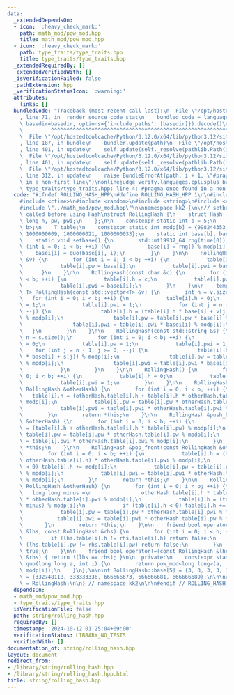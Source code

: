 ```yaml
---
data:
  _extendedDependsOn:
  - icon: ':heavy_check_mark:'
    path: math_mod/pow_mod.hpp
    title: math_mod/pow_mod.hpp
  - icon: ':heavy_check_mark:'
    path: type_traits/type_traits.hpp
    title: type_traits/type_traits.hpp
  _extendedRequiredBy: []
  _extendedVerifiedWith: []
  _isVerificationFailed: false
  _pathExtension: hpp
  _verificationStatusIcon: ':warning:'
  attributes:
    links: []
  bundledCode: "Traceback (most recent call last):\n  File \"/opt/hostedtoolcache/Python/3.12.0/x64/lib/python3.12/site-packages/onlinejudge_verify/documentation/build.py\"\
    , line 71, in _render_source_code_stat\n    bundled_code = language.bundle(stat.path,\
    \ basedir=basedir, options={'include_paths': [basedir]}).decode()\n          \
    \         ^^^^^^^^^^^^^^^^^^^^^^^^^^^^^^^^^^^^^^^^^^^^^^^^^^^^^^^^^^^^^^^^^^^^^^^^^^^^^^^^^\n\
    \  File \"/opt/hostedtoolcache/Python/3.12.0/x64/lib/python3.12/site-packages/onlinejudge_verify/languages/cplusplus.py\"\
    , line 187, in bundle\n    bundler.update(path)\n  File \"/opt/hostedtoolcache/Python/3.12.0/x64/lib/python3.12/site-packages/onlinejudge_verify/languages/cplusplus_bundle.py\"\
    , line 401, in update\n    self.update(self._resolve(pathlib.Path(included), included_from=path))\n\
    \  File \"/opt/hostedtoolcache/Python/3.12.0/x64/lib/python3.12/site-packages/onlinejudge_verify/languages/cplusplus_bundle.py\"\
    , line 401, in update\n    self.update(self._resolve(pathlib.Path(included), included_from=path))\n\
    \  File \"/opt/hostedtoolcache/Python/3.12.0/x64/lib/python3.12/site-packages/onlinejudge_verify/languages/cplusplus_bundle.py\"\
    , line 312, in update\n    raise BundleErrorAt(path, i + 1, \"#pragma once found\
    \ in a non-first line\")\nonlinejudge_verify.languages.cplusplus_bundle.BundleErrorAt:\
    \ type_traits/type_traits.hpp: line 4: #pragma once found in a non-first line\n"
  code: "#ifndef ROLLING_HASH_HPP\n#define ROLLING_HASH_HPP 1\n\n#include <array>\n\
    #include <ctime>\n#include <random>\n#include <string>\n#include <vector>\n\n\
    #include \"../math_mod/pow_mod.hpp\"\n\nnamespace kk2 {\n\n// setbase() must be\
    \ called before using Hash\nstruct RollingHash {\n    struct Hash {\n        long\
    \ long h, pw, pwi;\n    };\n\n    constexpr static int b = 5;\n    using T = std::array<Hash,\
    \ b>;\n    T table;\n    constexpr static int modp[b] = {998244353, 1000000007,\
    \ 1000000009, 1000000021, 1000000033};\n    static int base[b], basei[b];\n\n\
    \    static void setbase() {\n        std::mt19937_64 rng(time(0));\n        for\
    \ (int i = 0; i < b; ++i) {\n            base[i] = rng() % modp[i];\n        \
    \    basei[i] = quo(base[i], i);\n        }\n    }\n\n    RollingHash(const int\
    \ &v) {\n        for (int i = 0; i < b; ++i) {\n            table[i].h = v % modp[i];\n\
    \            table[i].pw = base[i];\n            table[i].pwi = basei[i];\n  \
    \      }\n    }\n\n    RollingHash(const char &c) {\n        for (int i = 0; i\
    \ < b; ++i) {\n            table[i].h = c;\n            table[i].pw = base[i];\n\
    \            table[i].pwi = basei[i];\n        }\n    }\n\n    template <class\
    \ T> RollingHash(const std::vector<T> &v) {\n        int n = v.size();\n     \
    \   for (int i = 0; i < b; ++i) {\n            table[i].h = 0;\n            table[i].pw\
    \ = 1;\n            table[i].pwi = 1;\n            for (int j = n - 1; j >= 0;\
    \ --j) {\n                table[i].h = (table[i].h * base[i] + v[j] % modp[i])\
    \ % modp[i];\n                table[i].pw = table[i].pw * base[i] % modp[i];\n\
    \                table[i].pwi = table[i].pwi * basei[i] % modp[i];\n         \
    \   }\n        }\n    }\n\n    RollingHash(const std::string &s) {\n        int\
    \ n = s.size();\n        for (int i = 0; i < b; ++i) {\n            table[i].h\
    \ = 0;\n            table[i].pw = 1;\n            table[i].pwi = 1;\n        \
    \    for (int j = n - 1; j >= 0; --j) {\n                table[i].h = (table[i].h\
    \ * base[i] + s[j]) % modp[i];\n                table[i].pw = table[i].pw * base[i]\
    \ % modp[i];\n                table[i].pwi = table[i].pwi * basei[i] % modp[i];\n\
    \            }\n        }\n    }\n\n    RollingHash() {\n        for (int i =\
    \ 0; i < b; ++i) {\n            table[i].h = 0;\n            table[i].pw = 1;\n\
    \            table[i].pwi = 1;\n        }\n    }\n\n    RollingHash &push_front(const\
    \ RollingHash &otherHash) {\n        for (int i = 0; i < b; ++i) {\n         \
    \   table[i].h = (otherHash.table[i].h + table[i].h * otherHash.table[i].pw) %\
    \ modp[i];\n            table[i].pw = table[i].pw * otherHash.table[i].pw % modp[i];\n\
    \            table[i].pwi = table[i].pwi * otherHash.table[i].pwi % modp[i];\n\
    \        }\n        return *this;\n    }\n\n    RollingHash &push_back(const RollingHash\
    \ &otherHash) {\n        for (int i = 0; i < b; ++i) {\n            table[i].h\
    \ = (table[i].h + otherHash.table[i].h * table[i].pw) % modp[i];\n           \
    \ table[i].pw = table[i].pw * otherHash.table[i].pw % modp[i];\n            table[i].pwi\
    \ = table[i].pwi * otherHash.table[i].pwi % modp[i];\n        }\n        return\
    \ *this;\n    }\n\n    RollingHash &pop_front(const RollingHash &otherHash) {\n\
    \        for (int i = 0; i < b; ++i) {\n            table[i].h = (table[i].h -\
    \ otherHash.table[i].h) * otherHash.table[i].pwi % modp[i];\n            if (table[i].h\
    \ < 0) table[i].h += modp[i];\n            table[i].pw = table[i].pw * otherHash.table[i].pwi\
    \ % modp[i];\n            table[i].pwi = table[i].pwi * otherHash.table[i].pw\
    \ % modp[i];\n        }\n        return *this;\n    }\n\n    RollingHash &pop_back(const\
    \ RollingHash &otherHash) {\n        for (int i = 0; i < b; ++i) {\n         \
    \   long long minus =\n                otherHash.table[i].h * table[i].pw % modp[i]\
    \ * otherHash.table[i].pwi % modp[i];\n            table[i].h = (table[i].h -\
    \ minus) % modp[i];\n            if (table[i].h < 0) table[i].h += modp[i];\n\
    \            table[i].pw = table[i].pw * otherHash.table[i].pwi % modp[i];\n \
    \           table[i].pwi = table[i].pwi * otherHash.table[i].pw % modp[i];\n \
    \       }\n        return *this;\n    }\n\n    friend bool operator==(const RollingHash\
    \ &lhs, const RollingHash &rhs) {\n        for (int i = 0; i < b; ++i) {\n   \
    \         if (lhs.table[i].h != rhs.table[i].h) return false;\n            if\
    \ (lhs.table[i].pw != rhs.table[i].pw) return false;\n        }\n        return\
    \ true;\n    }\n\n    friend bool operator!=(const RollingHash &lhs, const RollingHash\
    \ &rhs) { return !(lhs == rhs); }\n\n  private:\n    constexpr static long long\
    \ quo(long long a, int i) {\n        return pow_mod<long long>(a, modp[i] - 2,\
    \ modp[i]);\n    }\n};\n\nint RollingHash::base[5] = {3, 3, 3, 3, 3};\nint RollingHash::basei[5]\
    \ = {332748118, 333333336, 666666673, 666666681, 666666689};\n\n\nusing Roliha\
    \ = RollingHash;\n\n} // namespace kk2\n\n\n#endif // ROLLING_HASH_HPP\n"
  dependsOn:
  - math_mod/pow_mod.hpp
  - type_traits/type_traits.hpp
  isVerificationFile: false
  path: string/rolling_hash.hpp
  requiredBy: []
  timestamp: '2024-10-12 01:25:04+09:00'
  verificationStatus: LIBRARY_NO_TESTS
  verifiedWith: []
documentation_of: string/rolling_hash.hpp
layout: document
redirect_from:
- /library/string/rolling_hash.hpp
- /library/string/rolling_hash.hpp.html
title: string/rolling_hash.hpp
---
```


